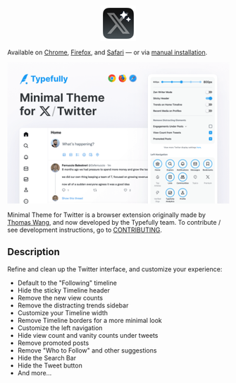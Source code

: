 <p align="center">
  <img width="80px" alt="Minimal Twitter App Icon" src=".github/assets/MinimalTwitterIcon.png" />
</p>

Available on [Chrome](https://chrome.google.com/webstore/detail/pobhoodpcipjmedfenaigbeloiidbflp), [Firefox](https://addons.mozilla.org/en-US/firefox/addon/minimaltwitter/), and [Safari](https://apps.apple.com/it/app/minimal-twitter/id1668204600) — or via [manual installation](./MANUAL_INSTALLATION.MD).

![Hero](.github/assets/hero.png)

Minimal Theme for Twitter is a browser extension originally made by [Thomas Wang](https://thomas.wang), and now developed by the Typefully team. To contribute / see development instructions, go to [CONTRIBUTING](./.github/CONTRIBUTING.md).

## Description

Refine and clean up the Twitter interface, and customize your experience:

- Default to the "Following" timeline
- Hide the sticky Timeline header
- Remove the new view counts
- Remove the distracting trends sidebar
- Customize your Timeline width
- Remove Timeline borders for a more minimal look
- Customize the left navigation
- Hide view count and vanity counts under tweets
- Remove promoted posts
- Remove "Who to Follow" and other suggestions
- Hide the Search Bar
- Hide the Tweet button
- And more...